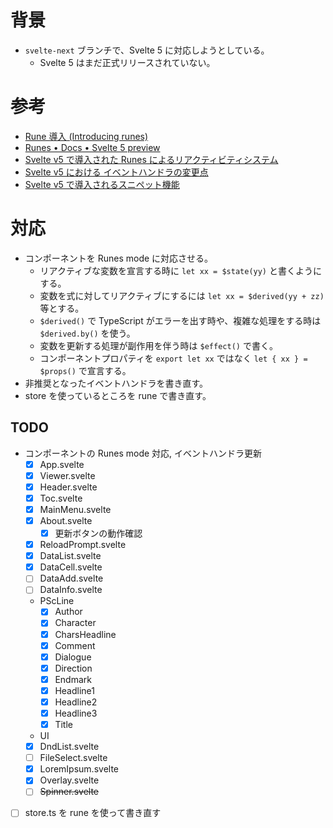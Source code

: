 # 背景

- `svelte-next` ブランチで、Svelte 5 に対応しようとしている。
    - Svelte 5 はまだ正式リリースされていない。

# 参考

- [Rune 導入 (Introducing runes)](https://svelte.jp/blog/runes)
- [Runes • Docs • Svelte 5 preview](https://svelte-5-preview.vercel.app/docs/runes)
- [Svelte v5 で導入された Runes によるリアクティビティシステム](https://azukiazusa.dev/blog/svelte-reactivity-system-with-runes/)
- [Svelte v5 における イベントハンドラの変更点](https://azukiazusa.dev/blog/svelte-v5-event-handlers/)
- [Svelte v5 で導入されるスニペット機能](https://azukiazusa.dev/blog/svelte-v5-snippet-feature/)

# 対応

- コンポーネントを Runes mode に対応させる。
    - リアクティブな変数を宣言する時に `let xx = $state(yy)` と書くようにする。
    - 変数を式に対してリアクティブにするには `let xx = $derived(yy + zz)` 等とする。
    - `$derived()` で TypeScript がエラーを出す時や、複雑な処理をする時は `$derived.by()` を使う。
    - 変数を更新する処理が副作用を伴う時は `$effect()` で書く。
    - コンポーネントプロパティを `export let xx` ではなく `let { xx } = $props()` で宣言する。
- 非推奨となったイベントハンドラを書き直す。
- store を使っているところを rune で書き直す。

## TODO

- コンポーネントの Runes mode 対応, イベントハンドラ更新
    - [x] App.svelte
    - [x] Viewer.svelte
    - [x] Header.svelte
    - [x] Toc.svelte
    - [x] MainMenu.svelte
    - [x] About.svelte
        - [x] 更新ボタンの動作確認
    - [x] ReloadPrompt.svelte
    - [x] DataList.svelte
    - [x] DataCell.svelte
    - [ ] DataAdd.svelte
    - [ ] DataInfo.svelte
    - PScLine
        - [x] Author
        - [x] Character
        - [x] CharsHeadline
        - [x] Comment
        - [x] Dialogue
        - [x] Direction
        - [x] Endmark
        - [x] Headline1
        - [x] Headline2
        - [x] Headline3
        - [x] Title
    - UI
    - [x] DndList.svelte
    - [ ] FileSelect.svelte
    - [x] LoremIpsum.svelte
    - [x] Overlay.svelte
    - [ ] ~~Spinner.svelte~~
- [ ] store.ts を rune を使って書き直す
